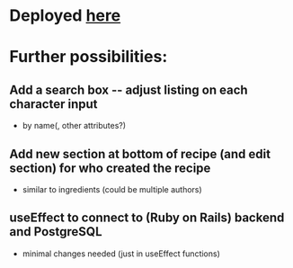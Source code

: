 # Deployed [here](https://incandescent-madeleine-01aae6.netlify.app/)

# Further possibilities:

## Add a search box -- adjust listing on each character input
* by name(, other attributes?)

## Add new section at bottom of recipe (and edit section) for who created the recipe
* similar to ingredients (could be multiple authors)

## useEffect to connect to (Ruby on Rails) backend and PostgreSQL
* minimal changes needed (just in useEffect functions)